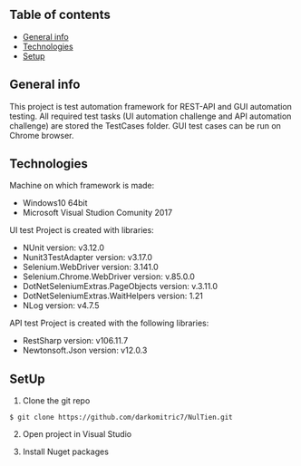 ## Table of contents
* [General info](#general-info)
* [Technologies](#Technologies)
* [Setup](#SetUp)

## General info
This project is test automation framework for REST-API and GUI automation testing. All required test tasks (UI automation challenge and API automation challenge) are stored the TestCases folder. GUI test cases can be run on Chrome browser.

## Technologies
Machine on which framework is made:
* Windows10 64bit 
* Microsoft Visual Studion Comunity 2017
 
UI test Project is created with libraries:
* NUnit version: v3.12.0
* Nunit3TestAdapter version: v3.17.0 
* Selenium.WebDriver version: 3.141.0 
* Selenium.Chrome.WebDriver version: v.85.0.0 
* DotNetSeleniumExtras.PageObjects version: v.3.11.0
* DotNetSeleniumExtras.WaitHelpers version: 1.21
* NLog version: v4.7.5

API test Project is created with the following libraries:
* RestSharp version: v106.11.7
* Newtonsoft.Json version: v12.0.3 

## SetUp
1. Clone the git repo
```
$ git clone https://github.com/darkomitric7/NulTien.git
```

2. Open project in Visual Studio

3. Install Nuget packages


